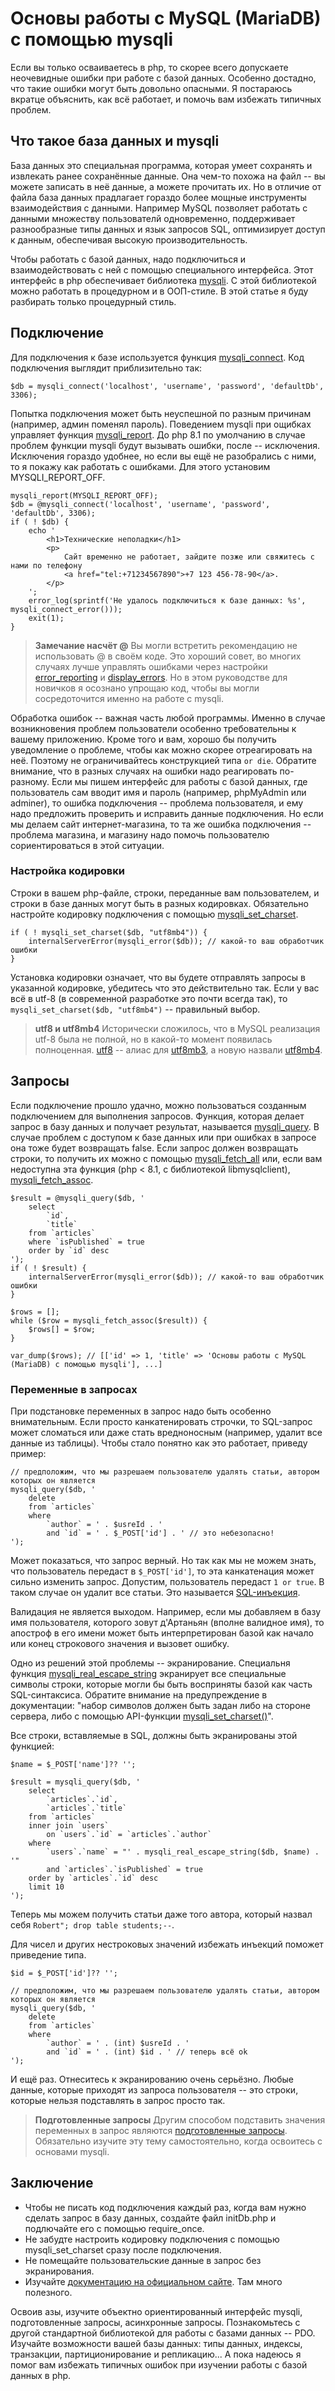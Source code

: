 # Основы работы с MySQL (MariaDB) с помощью mysqli

Если вы только осваиваетесь в php, то скорее всего допускаете неочевидные ошибки при работе с базой данных. Особенно достадно, что такие ошибки могут быть довольно опасными. Я постараюсь вкратце объяснить, как всё работает, и помочь вам избежать типичных проблем.

## Что такое база данных и mysqli

База данных это специальная программа, которая умеет сохранять и извлекать ранее сохранённые данные. Она чем-то похожа на файл -- вы можете записать в неё данные, а можете прочитать их. Но в отличие от файла база данных прадлагает гораздо более мощные инструменты взаимодействия с данными. Например MySQL позволяет работать с данными множеству пользователй одновременно, поддерживает разнообразные типы данных и язык запросов SQL, оптимизирует доступ к данным, обеспечивая высокую производительность.

Чтобы работать с базой данных, надо подключиться и взаимодействовать с ней с помощью специального интерфейса. Этот интерфейс в php обеспечивает библиотека [mysqli](https://www.php.net/manual/ru/book.mysqli.php). С этой библиотекой можно работать в процедурном и в ООП-стиле. В этой статье я буду разбирать только процедурный стиль.

## Подключение

Для подключения к базе используется функция [mysqli_connect](https://www.php.net/manual/ru/function.mysqli-connect.php). Код подключения выглядит приблизительно так:

```
$db = mysqli_connect('localhost', 'username', 'password', 'defaultDb', 3306);
```

Попытка подключения может быть неуспешной по разным причинам (например, админ поменял пароль). Поведением mysqli при ощибках управляет функция [mysqli_report](https://www.php.net/manual/ru/mysqli-driver.report-mode.php). До php 8.1 по умолчанию в случае проблем функции mysqli будут вызывать ошибки, после  -- исключения. Исключения гораздо удобнее, но если вы ещё не разобрались с ними, то я покажу как работать с ошибками. Для этого установим MYSQLI_REPORT_OFF.

```
mysqli_report(MYSQLI_REPORT_OFF);
$db = @mysqli_connect('localhost', 'username', 'password', 'defaultDb', 3306);
if ( ! $db) {
	echo '
		<h1>Технические неполадки</h1>
		<p>
			Сайт временно не работает, зайдите позже или свяжитесь с нами по телефону
			<a href="tel:+71234567890">+7 123 456-78-90</a>.
		</p>
	';
	error_log(sprintf('Не удалось подключиться к базе данных: %s', mysqli_connect_error()));
	exit(1);
}
```

> **Замечание насчёт @**
> Вы могли встретить рекомендацию не использовать @ в своём коде. Это хороший совет, во многих случаях лучше управлять ошибками через настройки [error_reporting](https://www.php.net/manual/ru/errorfunc.configuration.php#ini.error-reporting) и [display_errors](https://www.php.net/manual/ru/errorfunc.configuration.php#ini.display-errors). Но в этом руководстве для новичков я осознано упрощаю код, чтобы вы могли сосредоточится именно на работе с mysqli.

Обработка ошибок -- важная часть любой программы. Именно в случае возникновения проблем пользователи особенно требовательны к вашему приложению. Кроме того и вам, хорошо бы получить уведомление о проблеме, чтобы как можно скорее отреагировать на неё. Поэтому не ограничивайтесь конструкцией типа `or die`. Обратите внимание, что в разных случаях на ошибки надо реагировать по-разному. Если мы пишем интерфейс для работы с базой данных, где пользователь сам вводит имя и пароль (например, phpMyAdmin или adminer), то ошибка подключения -- проблема пользователя, и ему надо предложить проверить и исправить данные подключения. Но если мы делаем сайт интернет-магазина, то та же ошибка подключения -- проблема магазина, и магазину надо помочь пользователю сориентироваться в этой ситуации.

### Настройка кодировки

Строки в вашем php-файле, строки, переданные вам пользователем, и строки в базе данных могут быть в разных кодировках. Обязательно настройте кодировку подключения с помощью [mysqli_set_charset](https://www.php.net/manual/ru/mysqli.set-charset.php).

```
if ( ! mysqli_set_charset($db, "utf8mb4")) {
	internalServerError(mysqli_error($db)); // какой-то ваш обработчик ошибки
}
```

Установка кодировки означает, что вы будете отправлять запросы в указанной кодировке, убедитесь что это действительно так. Если у вас всё в utf-8 (в современной разработке это почти всегда так), то `mysqli_set_charset($db, "utf8mb4")` -- правильный выбор.

> **utf8 и utf8mb4**
> Исторически сложилось, что в MySQL реализация utf-8 была не полной, но в какой-то момент появилась полноценная. [utf8](https://dev.mysql.com/doc/refman/8.0/en/charset-unicode-utf8.html) -- алиас для [utf8mb3](https://dev.mysql.com/doc/refman/8.0/en/charset-unicode-utf8mb3.html), а новую назвали [utf8mb4](https://dev.mysql.com/doc/refman/8.0/en/charset-unicode-utf8mb4.html).


## Запросы

Если подключение прошло удачно, можно пользоваться созданным подключением для выполнения запросов. Функция, которая делает запрос в базу данных и получает результат, называется [mysqli_query](https://www.php.net/manual/ru/mysqli.query.php). В случае проблем с доступом к базе данных или при ошибках в запросе она тоже будет возвращать false. Если запрос должен возвращать строки, то получить их можно с помощью [mysqli_fetch_all](https://www.php.net/manual/ru/mysqli-result.fetch-all.php) или, если вам недоступна эта функция (php < 8.1, с библиотекой libmysqlclient), [mysqli_fetch_assoc](https://www.php.net/manual/ru/mysqli-result.fetch-assoc.php).

```
$result = @mysqli_query($db, '
	select
		`id`,
		`title`
	from `articles`
	where `isPublished` = true
	order by `id` desc
');
if ( ! $result) {
	internalServerError(mysqli_error($db)); // какой-то ваш обработчик ошибки
}

$rows = [];
while ($row = mysqli_fetch_assoc($result)) {
	$rows[] = $row;
}

var_dump($rows); // [['id' => 1, 'title' => 'Основы работы с MySQL (MariaDB) с помощью mysqli'], ...]
```

### Переменные в запросах

При подстановке переменных в запрос надо быть особенно внимательным. Если просто канкатенировать строчки, то SQL-запрос может сломаться или даже стать вредноносным (например, удалит все данные из таблицы). Чтобы стало понятно как это работает, приведу пример:

```
// предположим, что мы разрешаем пользователю удалять статьи, автором которых он является
mysqli_query($db, '
	delete
	from `articles`
	where
		`author` = ' . $usreId . '
		and `id` = ' . $_POST['id'] . ' // это небезопасно!
');
```

Может показаться, что запрос верный. Но так как мы не можем знать, что пользователь передаст в `$_POST['id']`, то эта канкатенация может сильно изменить запрос. Допустим, пользователь передаст `1 or true`. В таком случае он удалит все статьи. Это называется [SQL-инъекция](https://ru.wikipedia.org/wiki/%D0%92%D0%BD%D0%B5%D0%B4%D1%80%D0%B5%D0%BD%D0%B8%D0%B5_SQL-%D0%BA%D0%BE%D0%B4%D0%B0).

Валидация не является выходом. Например, если мы добавляем в базу имя пользователя, которого зовут д'Артаньян (вполне валидное имя), то апостроф в его имени может быть интерпретирован базой как начало или конец строкового значения и вызовет ошибку.

Одно из решений этой проблемы -- экранирование. Специальня функция [mysqli_real_escape_string](https://www.php.net/manual/ru/mysqli.real-escape-string.php) экранирует все специальные символы строки, которые могли бы быть восприняты базой как часть SQL-синтаксиса. Обратите внимание на предупреждение в документации: "набор символов должен быть задан либо на стороне сервера, либо с помощью API-функции [mysqli_set_charset()](https://www.php.net/manual/ru/mysqli.set-charset.php)".

Все строки, вставляемые в SQL, должны быть экранированы этой функцией:

```
$name = $_POST['name']?? '';

$result = mysqli_query($db, '
	select
		`articles`.`id`,
		`articles`.`title`
	from `articles`
	inner join `users`
		on `users`.`id` = `articles`.`author`
	where
		`users`.`name` = "' . mysqli_real_escape_string($db, $name) . '"
		and `articles`.`isPublished` = true
	order by `articles`.`id` desc
	limit 10
');
```

Теперь мы можем получить статьи даже того автора, который назвал себя `Robert"; drop table students;--`.

Для чисел и других нестроковых значений избежать инъекций поможет приведение типа.

```
$id = $_POST['id']?? '';

// предположим, что мы разрешаем пользователю удалять статьи, автором которых он является
mysqli_query($db, '
	delete
	from `articles`
	where
		`author` = ' . (int) $usreId . '
		and `id` = ' . (int) $id . ' // теперь всё ok
');
```

И ещё раз. Отнеситесь к экранированию очень серьёзно. Любые данные, которые приходят из запроса пользователя -- это строки, которые нельзя подставлять в запрос просто так.

> **Подготовленные запросы**
> Другим способом подставить значения переменных в запрос являются [подготовленные запросы](https://www.php.net/manual/ru/mysqli.quickstart.prepared-statements.php). Обязательно изучите эту тему самостоятельно, когда освоитесь с основами mysqli.


## Заключение

- Чтобы не писать код подключения каждый раз, когда вам нужно сделать запрос в базу данных, создайте файл initDb.php и подлючайте его с помощью require_once.
- Не забудте настроить кодировку подключения с помощью mysqli_set_charset сразу после подключения.
- Не помещайте пользовательские данные в запрос без экранирования.
- Изучайте [документацию на официальном сайте](https://www.php.net/manual/ru/book.mysqli.php). Там много полезного. 

Освоив азы, изучите объектно ориентированный интерфейс mysqli, подготовленные запросы, асинхронные запросы. Познакомьтесь с другой стандартной библиотекой для работы с базами данных -- PDO. Изучайте возможности вашей базы данных: типы данных, индексы, транзакции, партиционирование и репликацию... А пока надеюсь я помог вам избежать типичных ошибок при изучении работы с базой данных в php.

